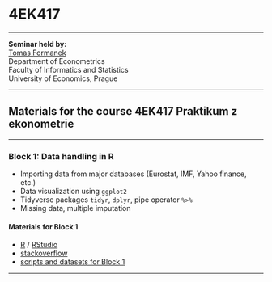# 4EK417

--- 

**Seminar held by:**  
[Tomas Formanek](https://formanektomas.github.io/)     
Department of Econometrics   
Faculty of Informatics and Statistics  
University of Economics, Prague  

--- 

## Materials for the course 4EK417 Praktikum z ekonometrie

---

### Block 1: Data handling in R

+ Importing data from major databases (Eurostat, IMF, Yahoo finance, etc.)
+ Data visualization using `ggplot2`
+ Tidyverse packages `tidyr`, `dplyr`, pipe operator `%>%`
+ Missing data, multiple imputation 

#### Materials for Block 1
- [R](https://www.r-project.org/) / [RStudio](https://www.rstudio.com/products/RStudio/)  
- [stackoverflow](https://stackoverflow.com/tags/r/info)  
- [scripts and datasets for Block 1](https://github.com/formanektomas/4EK417/tree/master/Block1)  

---

